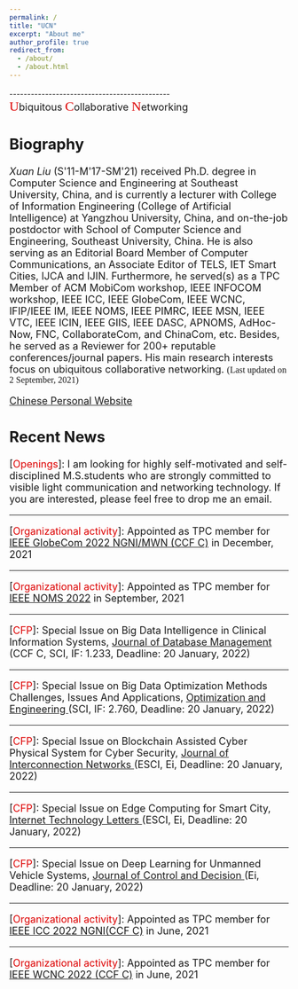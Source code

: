 ```yaml
---
permalink: /
title: "UCN"
excerpt: "About me"
author_profile: true
redirect_from: 
  - /about/
  - /about.html
---
```

---------------------------------------------<font size="4.5"><br><font face="黑体" size="5" color="#dd0000">U</font>biquitous <font face="黑体" size="5" color="#dd0000">C</font>ollaborative <font face="黑体" size="5" color="#dd0000">N</font>etworking 


Biography
--------
*Xuan Liu* (S'11-M'17-SM'21) received Ph.D. degree in Computer Science and Engineering at Southeast University, China, and is currently a lecturer with College of Information Engineering (College of Artificial Intelligence) at Yangzhou University, China, and on-the-job postdoctor with School of Computer Science and Engineering, Southeast University, China. He is also serving as an Editorial Board Member of Computer Communications, an Associate Editor of TELS, IET Smart Cities, IJCA and IJIN. Furthermore, he served(s) as a TPC Member of ACM MobiCom workshop, IEEE INFOCOM workshop, IEEE ICC, IEEE GlobeCom, IEEE WCNC, IFIP/IEEE IM, IEEE NOMS, IEEE PIMRC, IEEE MSN, IEEE VTC, IEEE ICIN, IEEE GIIS, IEEE DASC, APNOMS, AdHoc-Now, FNC, CollaborateCom, and ChinaCom, etc. Besides, he served as a Reviewer for 200+ reputable conferences/journal papers. His main research interests focus on ubiquitous collaborative networking. <font face="黑体" size="3">(Last updated on 2 September, 2021)</font>

<a href="http://teacher.yzu.edu.cn/yusuf" target="_blank">Chinese Personal Website</a>

Recent News
--------
\[<font color="#dd0000">Openings</font>\]: I am looking for highly self-motivated and self-disciplined M.S.students who are strongly committed to visible light communication and networking technology. If you are interested, please feel free to drop me an email.  
  
--------
\[<font color="#dd0000">Organizational activity</font>\]: Appointed as TPC member for <a href="https://globecom2022.ieee-globecom.org/" target="_blank">IEEE GlobeCom 2022  NGNI/MWN (CCF C)</a> in December, 2021  
  
--------
\[<font color="#dd0000">Organizational activity</font>\]: Appointed as TPC member for <a href="https://noms2022.ieee-noms.org/" target="_blank">IEEE NOMS 2022</a> in September, 2021  
  
--------
\[<font color="#dd0000">CFP</font>\]: Special Issue on Big Data Intelligence in Clinical Information Systems, <a href="https://www.igi-global.com/calls-for-papers-special/journal-database-management/1072" target="_blank">Journal of Database Management</a> (CCF C, SCI, IF: 1.233, Deadline: 20 January, 2022)  
  
--------
\[<font color="#dd0000">CFP</font>\]: Special Issue on Big Data Optimization Methods Challenges, Issues And Applications, <a href="https://www.opte-journal.com/index.php?page=sis" target="_blank">Optimization and Engineering </a>(SCI, IF: 2.760, Deadline: 20 January, 2022)  
  
--------
\[<font color="#dd0000">CFP</font>\]: Special Issue on Blockchain Assisted Cyber Physical System for Cyber Security, <a href="https://www.worldscientific.com/page/join/callforpapers01" target="_blank">Journal of Interconnection Networks </a>(ESCI, Ei, Deadline: 20 January, 2022)  
  
--------
\[<font color="#dd0000">CFP</font>\]: Special Issue on Edge Computing for Smart City, <a href="https://onlinelibrary.wiley.com/page/journal/24761508/homepage/special_issues.htm" target="_blank">Internet Technology Letters </a>(ESCI, Ei, Deadline: 20 January, 2022)  
  
--------
\[<font color="#dd0000">CFP</font>\]: Special Issue on Deep Learning for Unmanned Vehicle Systems, <a href="https://think.taylorandfrancis.com/special_issues/deep-learning-unmanned-vehicle-systems/?utm_source=TFO&utm_medium=cms&utm_campaign=JPG15743" target="_blank">Journal of Control and Decision </a>(Ei, Deadline: 20 January, 2022)  
  
--------
\[<font color="#dd0000">Organizational activity</font>\]: Appointed as TPC member for <a href="https://icc2022.ieee-icc.org/" target="_blank">IEEE ICC 2022 NGNI(CCF C)</a> in June, 2021  

--------
\[<font color="#dd0000">Organizational activity</font>\]: Appointed as TPC member for <a href="https://wcnc2022.ieee-wcnc.org/" target="_blank">IEEE WCNC 2022 (CCF C)</a> in June, 2021  
  





